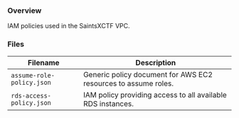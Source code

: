 ### Overview

IAM policies used in the SaintsXCTF VPC.

### Files

| Filename                   | Description                                                                             |
|----------------------------|-----------------------------------------------------------------------------------------|
| `assume-role-policy.json`  | Generic policy document for AWS EC2 resources to assume roles.                          |
| `rds-access-policy.json`   | IAM policy providing access to all available RDS instances.                             |
